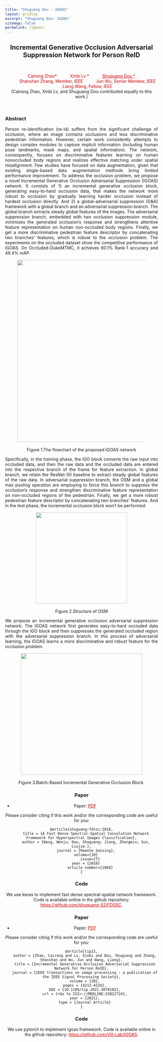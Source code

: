```yaml
---
title: "Shuguang Dou - IGOAS"
layout: gridlay
excerpt: "Shuguang Dou: IGOAS"
sitemap: false
permalink: /igoas/
---
```


[comment]: Title
<h2 align="center"> Incremental Generative Occlusion Adversarial Suppression Network for Person ReID </h2>
<p>&nbsp;</p>

[comment]: Authors
<p style="text-align: center;">
<a style="color: #CC0000">Cairong Zhao* </a>
&nbsp;&nbsp;&nbsp;&nbsp;&nbsp;&nbsp;&nbsp;&nbsp;&nbsp;
<a style="color: #CC0000">Xinbi Lv *</a>
&nbsp;&nbsp;&nbsp;&nbsp;&nbsp;&nbsp;&nbsp;&nbsp;&nbsp;
<a href="https://shuguang-52.github.io/" style="color: #CC0000"> Shuguang Dou *</a>
<br/>
&nbsp;&nbsp;&nbsp;&nbsp;&nbsp;&nbsp;&nbsp;&nbsp;&nbsp;
<a style="color: #CC0000">Shanshan Zhang, Member, IEEE</a>
&nbsp;&nbsp;&nbsp;&nbsp;&nbsp;&nbsp;&nbsp;&nbsp;&nbsp;
<a style="color: #CC0000">Jun Wu, Senior Member, IEEE </a>
 &nbsp;&nbsp;&nbsp;&nbsp;&nbsp;&nbsp;&nbsp;&nbsp;&nbsp;
<a style="color: #CC0000">Liang Wang, Fellow, IEEE </a>
<br/>
(Cairong Zhao, Xinbi Lv, and Shuguang Dou contributed equally to this work.)
</p>
<p>&nbsp;</p>

[comment]: Abstract
<h3> Abstract </h3>
<p style="text-align:justify; text-justify:inter-ideograph;">Person re-identification (re-id) suffers from the significant challenge of occlusion, where an image contains occlusions and less discriminative pedestrian information. However, certain work consistently attempts to design complex modules to capture implicit information (including human pose landmarks, mask maps, and spatial information). The network, consequently, focuses on discriminative features learning on human nonoccluded body regions and realizes effective matching under spatial misalignment. Few studies have focused on data augmentation, given that existing single-based data augmentation methods bring limited performance improvement. To address the occlusion problem, we propose a novel Incremental Generative Occlusion Adversarial Suppression (IGOAS) network. It consists of 1) an incremental generative occlusion block, generating easy-to-hard occlusion data, that makes the network more robust to occlusion by gradually learning harder occlusion instead of hardest occlusion directly. And 2) a global-adversarial suppression (G&A) framework with a global branch and an adversarial suppression branch. The global branch extracts steady global features of the images. The adversarial suppression branch, embedded with two occlusion suppression module, minimizes the generated occlusion’s response and strengthens attentive feature representation on human non-occluded body regions. Finally, we get a more discriminative pedestrian feature descriptor by concatenating two branches’ features, which is robust to the occlusion problem. The experiments on the occluded dataset show the competitive performance of IGOAS. On Occluded-DukeMTMC, it achieves 60.1% Rank-1 accuracy and 49.4% mAP.</p>

<center>
<figure>
		<div id="projectid">
    <img src="{{ site.url }}{{ site.baseurl }}/images/pubpic/21_tip_igoas.png" width="600px" />
		</div>
<figcaption>
<br>
Figure 1.The flowchart of the proposed IGOAS network
</figcaption>
</figure>

<p style="text-align:justify; text-justify:inter-ideograph;">
Specifically, in the training phase, the IGO block converts the raw input into occluded data, and then the raw data and the occluded data are entered into the respective branch of the frame for feature extraction. In global branch, we retain the ResNet-50 baseline to extract steady global features of the raw data. In adversarial suppression branch, the OSM and a global max pooling operation are employing to force this branch to suppress the occlusion’s response and strengthen discriminative feature representation on non-occluded regions of the pedestrian. Finally, we get a more robust pedestrian feature descriptor by concatenating two branches’ features. And in the test phase, the incremental occlusion block won’t be performed. </p>

<center>
<figure>
		<div id="projectid">
    <img src="{{ site.url }}{{ site.baseurl }}/images/projectpic/21_igoas_osm.png" width="300px" />
		</div>

<figcaption>
<br>
Figure 2.Structure of OSM
</figcaption>
</figure>
</center>
<p style="text-align:justify; text-justify:inter-ideograph;">We propose an incremental generative occlusion adversarial suppression network. The IGOAS network first generates easy-to-hard occluded data through the IGO block and then suppresses the generated occluded region with the adversarial suppression branch. In this process of adversarial learning, the IGOAS learns a more discriminative and robust feature for the occlusion problem.</p>


<center>
<figure>
		<div id="projectid">
    <img src="{{ site.url }}{{ site.baseurl }}/images/projectpic/21_igoas_igo.png" width="400px" />
		</div>
<figcaption>
<br>
Figure 3.Batch-Based Incremental Generative Occlusion Block.

</figcaption>
</figure>
</center>

[comment]: Paper
<h3> Paper </h3>

- Paper: <a href="{{ site.url }}{{ site.baseurl }}/papers/18remotesensing_fdssc.pdf" style="color: #CC0000"> PDF </a>

Please consider citing if this work and/or the corresponding code are useful for you:

```
@article{shuguang:fdssc:2018,
	title = {A Fast Dense Spectral-Spatial Convolution Network Framework for Hyperspectral Images Classification},
	author = {Wang, Wenju; Dou, Shuguang; Jiang, Zhongmin; Sun, Liujie.},
	journal = {Remote Sensing},
	volume={10}
        issue={7}
	year = {2018}
        article number={1068}
}
```

[comment]: Code
<h3> Code </h3>
We use keras to implement fast dense spectral-spatial network framework. Code is available online in ths github repository:
<a href="https://github.com/shuguang-52/FDSSC" style="color: #CC0000">https://github.com/shuguang-52/FDSSC</a>.


[comment]: Paper
<h3> Paper </h3>

- Paper: <a href="{{ site.url }}{{ site.baseurl }}/papers/21tip_igoas.pdf" style="color: #CC0000"> PDF </a>

Please consider citing if this work and/or the corresponding code are useful for you:

```
@article{tip21,
   author = {Zhao, Cairong and Lv, Xinbi and Dou, Shuguang and Zhang, Shanshan and Wu, Jun and Wang, Liang},
   title = {Incremental Generative Occlusion Adversarial Suppression Network for Person ReID},
   journal = {IEEE transactions on image processing : a publication of the IEEE Signal Processing Society},
   volume = {30},
   pages = {4212-4224},
   DOI = {10.1109/tip.2021.3070182},
   url = {<Go to ISI>://MEDLINE:33822724},
   year = {2021},
   type = {Journal Article}
}
```

[comment]: Code
<h3> Code </h3>
We use pytorch to implement igoas framework. Code is available online in ths github repository:
<a href="https://github.com/Vill-Lab/IGOAS" style="color: #CC0000">https://github.com/Vill-Lab/IGOAS</a>.

